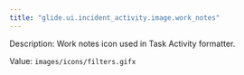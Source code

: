 ```yaml
---
title: "glide.ui.incident_activity.image.work_notes"
---
```


Description: Work notes icon used in Task Activity formatter.

Value: `images/icons/filters.gifx`